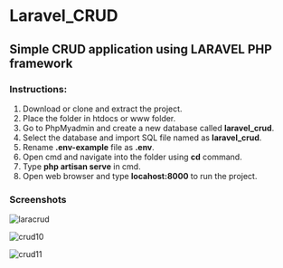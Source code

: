 # Laravel_CRUD

## Simple CRUD application using LARAVEL PHP framework

### Instructions:
1. Download or clone and extract the project.
2. Place the folder in htdocs or www folder.
3. Go to PhpMyadmin and create a new database called **laravel_crud**.
4. Select the database and import SQL file named as **laravel_crud**.
5. Rename **.env-example** file as **.env**.
6. Open cmd and navigate into the folder using **cd** command.
7. Type **php artisan serve** in cmd.
8. Open web browser and type **locahost:8000** to run the project. 

### Screenshots

![laracrud](https://user-images.githubusercontent.com/23145752/38304218-3f020ddc-3826-11e8-851a-ca03a1ce0adc.png)

![crud10](https://user-images.githubusercontent.com/23145752/38304214-3e681bc8-3826-11e8-810f-8a9096c361cf.png)

![crud11](https://user-images.githubusercontent.com/23145752/38304215-3eb81948-3826-11e8-8300-cb05694fcb8d.png)

